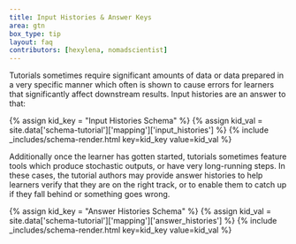 ```yaml
---
title: Input Histories & Answer Keys
area: gtn
box_type: tip
layout: faq
contributors: [hexylena, nomadscientist]
---
```


Tutorials sometimes require significant amounts of data or data prepared in a very specific manner which often is shown to cause errors for learners that significantly affect downstream results. Input histories are an answer to that:

{% assign kid_key = "Input Histories Schema" %}
{% assign kid_val = site.data['schema-tutorial']['mapping']['input_histories'] %}
{% include _includes/schema-render.html key=kid_key value=kid_val %}

Additionally once the learner has gotten started, tutorials sometimes feature tools which produce stochastic outputs, or have very long-running steps. In these cases, the tutorial authors may provide answer histories to help learners verify that they are on the right track, or to enable them to catch up if they fall behind or something goes wrong.

{% assign kid_key = "Answer Histories Schema" %}
{% assign kid_val = site.data['schema-tutorial']['mapping']['answer_histories'] %}
{% include _includes/schema-render.html key=kid_key value=kid_val %}
